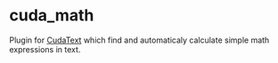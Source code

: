 # cuda_math

Plugin for [CudaText](http://uvviewsoft.com/cudatext/index.html) which find and automaticaly calculate simple math expressions in text.
